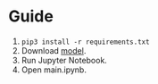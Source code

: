 # Guide
1. `pip3 install -r requirements.txt`
2. Download [model](http://rusvectores.org/static/models/rusvectores4/araneum/araneum_upos_skipgram_300_2_2018.vec.gz).
3. Run Jupyter Notebook.
4. Open main.ipynb.
